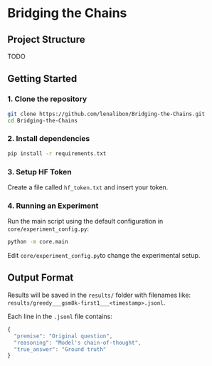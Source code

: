 # Bridging the Chains
## Project Structure
TODO

## Getting Started
### 1. Clone the repository
```bash
git clone https://github.com/lenalibon/Bridging-the-Chains.git
cd Bridging-the-Chains
```
### 2. Install dependencies
```bash
pip install -r requirements.txt
```

### 3. Setup HF Token
Create a file called `hf_token.txt` and insert your token.

### 4. Running an Experiment
Run the main script using the default configuration in `core/experiment_config.py`:
```bash
python -m core.main
```

Edit `core/experiment_config.py`to change the experimental setup.

## Output Format 
Results will be saved in the `results/` folder with filenames like: `results/greedy___gsm8k-first1___<timestamp>.jsonl`.

Each line in the `.jsonl` file contains:
```javascript
{
  "premise": "Original question",
  "reasoning": "Model's chain-of-thought",
  "true_answer": "Ground truth"
}
``` 
